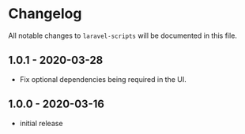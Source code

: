 # Changelog

All notable changes to `laravel-scripts` will be documented in this file.

## 1.0.1 - 2020-03-28

- Fix optional dependencies being required in the UI.

## 1.0.0 - 2020-03-16

- initial release
